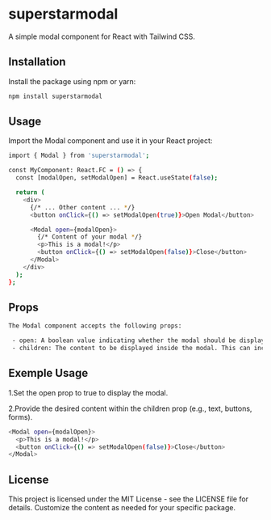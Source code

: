 # superstarmodal

A simple modal component for React with Tailwind CSS.

## Installation

Install the package using npm or yarn:

```bash
npm install superstarmodal
```

## Usage

Import the Modal component and use it in your React project:

```bash
import { Modal } from 'superstarmodal';

const MyComponent: React.FC = () => {
  const [modalOpen, setModalOpen] = React.useState(false);

  return (
    <div>
      {/* ... Other content ... */}
      <button onClick={() => setModalOpen(true)}>Open Modal</button>

      <Modal open={modalOpen}>
        {/* Content of your modal */}
        <p>This is a modal!</p>
        <button onClick={() => setModalOpen(false)}>Close</button>
      </Modal>
    </div>
  );
};
```

## Props

```bash
The Modal component accepts the following props:

 - open: A boolean value indicating whether the modal should be displayed (true) or hidden (false).
 - children: The content to be displayed inside the modal. This can include any React elements or components.
```

## Exemple Usage

1.Set the open prop to true to display the modal.

2.Provide the desired content within the children prop (e.g., text, buttons, forms).

```bash
<Modal open={modalOpen}>
  <p>This is a modal!</p>
  <button onClick={() => setModalOpen(false)}>Close</button>
</Modal>
```

## License

This project is licensed under the MIT License - see the LICENSE file for details.
Customize the content as needed for your specific package.
